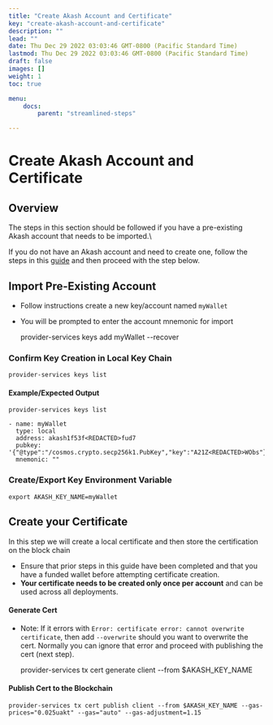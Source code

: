 ```yaml
---
title: "Create Akash Account and Certificate"
key: "create-akash-account-and-certificate"
description: ""
lead: ""
date: Thu Dec 29 2022 03:03:46 GMT-0800 (Pacific Standard Time)
lastmod: Thu Dec 29 2022 03:03:46 GMT-0800 (Pacific Standard Time)
draft: false
images: []
weight: 1
toc: true

menu:
    docs:
        parent: "streamlined-steps"

---
```

Create Akash Account and Certificate
====================================

**Overview**
------------

The steps in this section should be followed if you have a pre-existing Akash account that needs to be imported.\\

If you do not have an Akash account and need to create one, follow the steps in this [guide](https://docs.akash.network/token/keplr) and then proceed with the step below.

**Import Pre-Existing Account**
-------------------------------

*   Follow instructions create a new key/account named `myWallet`
*   You will be prompted to enter the account mnemonic for import

    provider-services keys add myWallet --recover
    

### Confirm Key Creation in Local Key Chain

    provider-services keys list
    

#### Example/Expected Output

    provider-services keys list
    
    - name: myWallet
      type: local
      address: akash1f53f<REDACTED>fud7
      pubkey: '{"@type":"/cosmos.crypto.secp256k1.PubKey","key":"A21Z<REDACTED>WObs"}'
      mnemonic: ""
    

### Create/Export Key Environment Variable

    export AKASH_KEY_NAME=myWallet
    

Create your Certificate
-----------------------

In this step we will create a local certificate and then store the certification on the block chain

*   Ensure that prior steps in this guide have been completed and that you have a funded wallet before attempting certificate creation.
*   **Your certificate needs to be created only once per account** and can be used across all deployments.

#### Generate Cert

*   Note: If it errors with `Error: certificate error: cannot overwrite certificate`, then add `--overwrite` should you want to overwrite the cert. Normally you can ignore that error and proceed with publishing the cert (next step).

    provider-services tx cert generate client --from $AKASH_KEY_NAME
    

#### Publish Cert to the Blockchain

    provider-services tx cert publish client --from $AKASH_KEY_NAME --gas-prices="0.025uakt" --gas="auto" --gas-adjustment=1.15